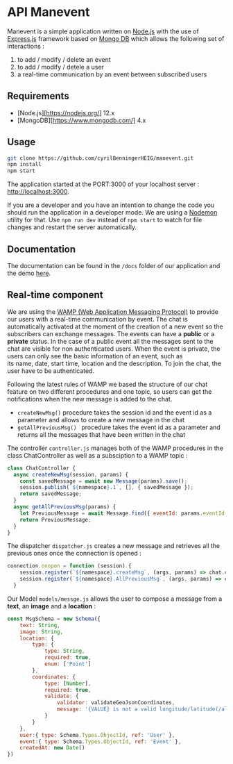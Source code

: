 # API Manevent 

Manevent is a simple application written on [Node.js](https://nodejs.org/) with the use of [Express.js](https://expressjs.com/) framework based on [Mongo DB](https://www.mongodb.com/) which allows the following set of interactions : 

1. to add / modify / delete an event  
2. to add / modify / detele a user 
3. a real-time communication by an event between subscribed users 

## Requirements

* [Node.js][https://nodejs.org/] 12.x
* [MongoDB][https://www.mongodb.com/] 4.x

## Usage

```bash
git clone https://github.com/cyrilBenningerHEIG/manevent.git
npm install
npm start
```

The application started at the PORT:3000 of your localhost server : [http://localhost:3000](http://localhost:3000).

If you are a developer and you have an intention to change the code you should run the application in a developer mode. We are using a [Nodemon](https://nodemon.io/) utility for that. Use `npm run dev`  instead of `npm start` to watch for file changes and restart the server automatically.

## Documentation

The documentation can be found in the `/docs` folder of our application and the demo [here](https://manevent.herokuapp.com/).

## Real-time component 

We are using the [WAMP (Web Application Messaging Protocol)](https://en.wikipedia.org/wiki/Web_Application_Messaging_Protocol) to provide our users with a real-time communication by event. The chat is automatically activated at the moment of the creation of a new event so the subscribers can exchange messages. The events can have a **public** or a **private** status. In the case of a public event all the messages sent to the chat are visible for non authenticated users. When the event is private, the users can only see the basic information of an event, such as  
 its name, date, start time, location and the description. To join the chat, the user have to be authenticated. 
 
Following the latest rules of WAMP we based the structure of our chat feature on two different procedures and one topic, so users can get the notifications when the new message is added to the chat. 

* `createNewMsg()`  procedure takes the session id and the event id as a parameter and allows to create a new message in the chat   
* `getAllPreviousMsg() ` procedure takes the event id as a parameter and returns all the messages that have been written in the chat 

The controller `controller.js` manages both of the WAMP procedures in the class ChatController as well as a subsciption to a WAMP topic : 
```js
class ChatController {
  async createNewMsg(session, params) {
    const savedMessage = await new Message(params).save();
    session.publish(`${namespace}.1`, [], { savedMessage });
    return savedMessage;
  }
  async getAllPreviousMsg(params) {
    let PreviousMessage = await Message.find({ eventId: params.eventId 	}).sort('createdAt').exec();
    return PreviousMessage;
  }
}
```
The dispatcher `dispatcher.js` creates a new message and retrieves all the previous ones once the connection is opened : 
```js
connection.onopen = function (session) {
    session.register(`${namespace}.createMsg`, (args, params) => chat.createNewMsg(session, params));
    session.register(`${namespace}.AllPreviousMsg`, (args, params) => chat.getAllPreviousMsg(params));
  }
```

Our Model `models/messge.js` allows the user to compose a message from a **text**, an **image** and a **location** : 
```js
const MsgSchema = new Schema({
    text: String,
    image: String,
    location: {
        type: {
            type: String,
            required: true,
            enum: ['Point']
        },
        coordinates: {
            type: [Number],
            required: true,
            validate: {
                validator: validateGeoJsonCoordinates,
                message: '{VALUE} is not a valid longitude/latitude(/altitude) coordinates array'
            }
        }
    },
    user:{ type: Schema.Types.ObjectId, ref: 'User' },
    event:{ type: Schema.Types.ObjectId, ref: 'Event' },
    createdAt: new Date()
})
```

